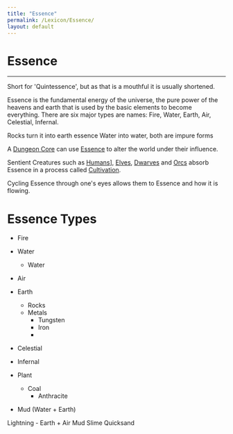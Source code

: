 ```yaml
---
title: "Essence"
permalink: /Lexicon/Essence/
layout: default
---
```

# Essence
---
Short for 'Quintessence', but as that is a mouthful it is usually shortened.

Essence is the fundamental energy of the universe, the pure power of the heavens and earth that is used by the basic elements to become everything. There are six major types are names: Fire, Water, Earth, Air, Celestial, Infernal.

Rocks turn it into earth essence
Water into water, both are impure forms

A [Dungeon Core](DungeonCore.md) can use [Essence](Essence.md) to alter the world under their influence. 

Sentient Creatures such as [Humans](Humans.md)], [Elves](Elves.md), [Dwarves](Dwarves.md) and [Orcs](Orcs.md) absorb Essence in a process called [Cultivation](Cultivation.md).

Cycling Essence through one's eyes allows them to Essence and how it is flowing.

# Essence Types
- Fire

- Water
	- Water
- Air
- Earth
	- Rocks
	- Metals
		- Tungsten
		- Iron
		- 
- Celestial
- Infernal



- Plant
	- Coal
		- Anthracite
- Mud (Water + Earth)

Lightning - Earth + Air
Mud
Slime
Quicksand